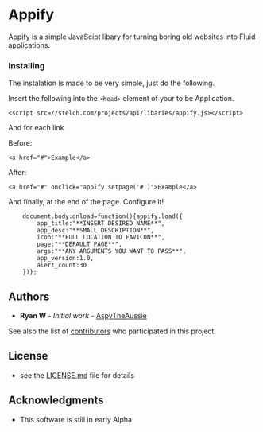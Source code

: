 # Appify

Appify is a simple JavaScipt libary for turning boring old websites into Fluid applications.

### Installing

The instalation is made to be very simple, just do the following.

Insert the following into the ``<head>`` element of your to be Application.
```
<script src=//stelch.com/projects/api/libaries/appify.js></script>
```

And for each link

Before:
```
<a href="#">Example</a>
```

After:
```
<a href="#" onclick="appify.setpage('#')">Example</a>
```

And finally, at the end of the page. Configure it!

```
    document.body.onload=function(){appify.load({
        app_title:"**INSERT DESIRED NAME**",
        app_desc:"**SMALL DESCRIPTION**",
        icon:"**FULL LOCATION TO FAVICON**",
        page:"**DEFAULT PAGE**",
        args:"**ANY ARGUMENTS YOU WANT TO PASS**",
        app_version:1.0,
        alert_count:30
    })};

```

## Authors

* **Ryan W** - *Initial work* - [AspyTheAussie](https://github.com/AspyTheAussie)

See also the list of [contributors](https://github.com/stelch/appify/contributors) who participated in this project.

## License

- see the [LICENSE.md](LICENSE.md) file for details

## Acknowledgments

* This software is still in early Alpha
